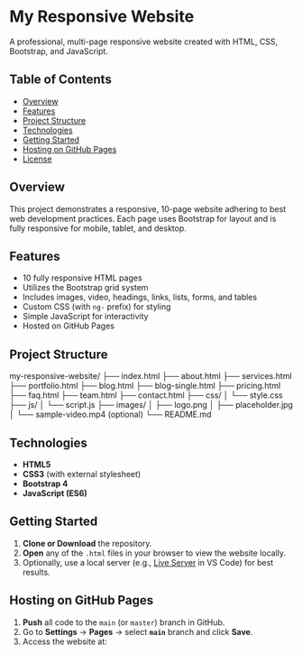 # My Responsive Website

A professional, multi-page responsive website created with HTML, CSS, Bootstrap, and JavaScript.

## Table of Contents
- [Overview](#overview)
- [Features](#features)
- [Project Structure](#project-structure)
- [Technologies](#technologies)
- [Getting Started](#getting-started)
- [Hosting on GitHub Pages](#hosting-on-github-pages)
- [License](#license)

## Overview
This project demonstrates a responsive, 10-page website adhering to best web development practices. Each page uses Bootstrap for layout and is fully responsive for mobile, tablet, and desktop.

## Features
- 10 fully responsive HTML pages
- Utilizes the Bootstrap grid system
- Includes images, video, headings, links, lists, forms, and tables
- Custom CSS (with `ng-` prefix) for styling
- Simple JavaScript for interactivity
- Hosted on GitHub Pages

## Project Structure
my-responsive-website/
├── index.html
├── about.html
├── services.html
├── portfolio.html
├── blog.html
├── blog-single.html
├── pricing.html
├── faq.html
├── team.html
├── contact.html
├── css/
│   └── style.css
├── js/
│   └── script.js
├── images/
│   ├── logo.png
│   ├── placeholder.jpg
│   └── sample-video.mp4  (optional)
└── README.md

## Technologies
- **HTML5**
- **CSS3** (with external stylesheet)
- **Bootstrap 4**
- **JavaScript (ES6)**

## Getting Started
1. **Clone or Download** the repository.
2. **Open** any of the `.html` files in your browser to view the website locally.
3. Optionally, use a local server (e.g., [Live Server](https://marketplace.visualstudio.com/items?itemName=ritwickdey.LiveServer) in VS Code) for best results.

## Hosting on GitHub Pages
1. **Push** all code to the `main` (or `master`) branch in GitHub.
2. Go to **Settings** → **Pages** → select **`main`** branch and click **Save**.
3. Access the website at: